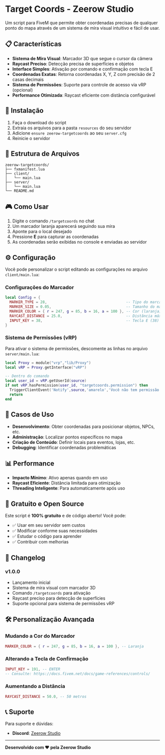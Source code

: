 # Target Coords - Zeerow Studio

Um script para FiveM que permite obter coordenadas precisas de qualquer ponto do mapa através de um sistema de mira visual intuitivo e fácil de usar.

## 📋 Características

- **Sistema de Mira Visual**: Marcador 3D que segue o cursor da câmera
- **Raycast Preciso**: Detecção precisa de superfícies e objetos
- **Interface Simples**: Ativação por comando e confirmação com tecla E
- **Coordenadas Exatas**: Retorna coordenadas X, Y, Z com precisão de 2 casas decimais
- **Sistema de Permissões**: Suporte para controle de acesso via vRP (opcional)
- **Performance Otimizada**: Raycast eficiente com distância configurável


## 🚀 Instalação

1. Faça o download do script
2. Extraia os arquivos para a pasta `resources` do seu servidor
3. Adicione `ensure zeerow-targetcoords` ao seu `server.cfg`
4. Reinicie o servidor


## 📁 Estrutura de Arquivos

```plaintext
zeerow-targetcoords/
├── fxmanifest.lua
├── client/
│   └── main.lua
├── server/
│   └── main.lua
└── README.md
```

## 🎮 Como Usar

1. Digite o comando `/targetcoords` no chat
2. Um marcador laranja aparecerá seguindo sua mira
3. Aponte para o local desejado
4. Pressione **E** para capturar as coordenadas
5. As coordenadas serão exibidas no console e enviadas ao servidor


## ⚙️ Configuração

Você pode personalizar o script editando as configurações no arquivo `client/main.lua`:

### Configurações do Marcador

```lua
local Config = {
  MARKER_TYPE = 28,                                    -- Tipo do marcador
  MARKER_SIZE = 0.05,                                  -- Tamanho do marcador
  MARKER_COLOR = { r = 247, g = 85, b = 16, a = 100 }, -- Cor (laranja)
  RAYCAST_DISTANCE = 25.0,                             -- Distância máxima do raycast
  INPUT_KEY = 38,                                      -- Tecla E (38)
}
```

### Sistema de Permissões (vRP)

Para ativar o sistema de permissões, descomente as linhas no arquivo `server/main.lua`:

```lua
local Proxy = module("vrp","lib/Proxy")
local vRP = Proxy.getInterface("vRP")

-- Dentro do comando
local user_id = vRP.getUserId(source)
if not vRP.hasPermission(user_id, "targetcoords.permission") then
  TriggerClientEvent('Notify',source,'amarelo','Você não tem permissão para usar este comando.',5000)
  return
end
```


## 🎯 Casos de Uso

- **Desenvolvimento**: Obter coordenadas para posicionar objetos, NPCs, etc.
- **Administração**: Localizar pontos específicos no mapa
- **Criação de Conteúdo**: Definir locais para eventos, lojas, etc.
- **Debugging**: Identificar coordenadas problemáticas


## 📊 Performance

- **Impacto Mínimo**: Ativo apenas quando em uso
- **Raycast Eficiente**: Distância limitada para otimização
- **Threading Inteligente**: Para automaticamente após uso


## 💝 Gratuito e Open Source

Este script é **100% gratuito** e de código aberto! Você pode:

- ✅ Usar em seu servidor sem custos
- ✅ Modificar conforme suas necessidades
- ✅ Estudar o código para aprender
- ✅ Contribuir com melhorias


## 📝 Changelog

### v1.0.0

- Lançamento inicial
- Sistema de mira visual com marcador 3D
- Comando `/targetcoords` para ativação
- Raycast preciso para detecção de superfícies
- Suporte opcional para sistema de permissões vRP


## 🛠️ Personalização Avançada

### Mudando a Cor do Marcador

```lua
MARKER_COLOR = { r = 247, g = 85, b = 16, a = 100 }, -- Laranja
```

### Alterando a Tecla de Confirmação

```lua
INPUT_KEY = 191, -- ENTER
-- Consulte: https://docs.fivem.net/docs/game-references/controls/
```

### Aumentando a Distância

```lua
RAYCAST_DISTANCE = 50.0, -- 50 metros
```

## 📞 Suporte

Para suporte e dúvidas:

- **Discord**: [Zeerow Studio](https://discord.gg/zeerow)

---

**Desenvolvido com ❤️ pela Zeerow Studio**